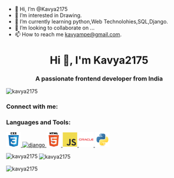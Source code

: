 - 👋 Hi, I’m @Kavya2175
- 👀 I’m interested in Drawing.
- 🌱 I’m currently learning python,Web Technolohies,SQL,Django.
- 💞️ I’m looking to collaborate on ...
- 📫 How to reach me kavyampe@gmail.com.


<!---
Kavya2175/Kavya2175 is a ✨ special ✨ repository because its `README.md` (this file) appears on your GitHub profile.
You can click the Preview link to take a look at your changes.
--->
<h1 align="center">Hi 👋, I'm Kavya2175</h1>
<h3 align="center">A passionate frontend developer from India</h3>

<p align="left"> <img src="https://komarev.com/ghpvc/?username=kavya2175&label=Profile%20views&color=0e75b6&style=flat" alt="kavya2175" /> </p>

<h3 align="left">Connect with me:</h3>
<p align="left">
</p>

<h3 align="left">Languages and Tools:</h3>
<p align="left"> <a href="https://www.w3schools.com/css/" target="_blank" rel="noreferrer"> <img src="https://raw.githubusercontent.com/devicons/devicon/master/icons/css3/css3-original-wordmark.svg" alt="css3" width="40" height="40"/> </a> <a href="https://www.djangoproject.com/" target="_blank" rel="noreferrer"> <img src="https://cdn.worldvectorlogo.com/logos/django.svg" alt="django" width="40" height="40"/> </a> <a href="https://www.w3.org/html/" target="_blank" rel="noreferrer"> <img src="https://raw.githubusercontent.com/devicons/devicon/master/icons/html5/html5-original-wordmark.svg" alt="html5" width="40" height="40"/> </a> <a href="https://developer.mozilla.org/en-US/docs/Web/JavaScript" target="_blank" rel="noreferrer"> <img src="https://raw.githubusercontent.com/devicons/devicon/master/icons/javascript/javascript-original.svg" alt="javascript" width="40" height="40"/> </a> <a href="https://www.oracle.com/" target="_blank" rel="noreferrer"> <img src="https://raw.githubusercontent.com/devicons/devicon/master/icons/oracle/oracle-original.svg" alt="oracle" width="40" height="40"/> </a> <a href="https://www.python.org" target="_blank" rel="noreferrer"> <img src="https://raw.githubusercontent.com/devicons/devicon/master/icons/python/python-original.svg" alt="python" width="40" height="40"/> </a> </p>

<p><img align="left" src="https://github-readme-stats.vercel.app/api/top-langs?username=kavya2175&show_icons=true&locale=en&layout=compact" alt="kavya2175" /></p>

<p>&nbsp;<img align="center" src="https://github-readme-stats.vercel.app/api?username=kavya2175&show_icons=true&locale=en" alt="kavya2175" /></p>

<p><img align="center" src="https://github-readme-streak-stats.herokuapp.com/?user=kavya2175&" alt="kavya2175" /></p>
